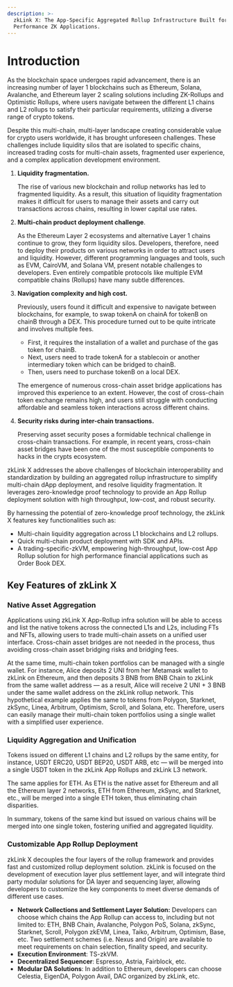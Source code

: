 ```yaml
---
description: >-
  zkLink X: The App-Specific Aggregated Rollup Infrastructure Built for High
  Performance ZK Applications.
---
```


# Introduction

As the blockchain space undergoes rapid advancement, there is an increasing number of layer 1 blockchains such as Ethereum, Solana, Avalanche, and Ethereum layer 2 scaling solutions including ZK-Rollups and Optimistic Rollups, where users navigate between the different L1 chains and L2 rollups to satisfy their particular requirements, utilizing a diverse range of crypto tokens.

Despite this multi-chain, multi-layer landscape creating considerable value for crypto users worldwide, it has brought unforeseen challenges. These challenges include liquidity silos that are isolated to specific chains, increased trading costs for multi-chain assets, fragmented user experience, and a complex application development environment.

1.  **Liquidity fragmentation.**

    The rise of various new blockchain and rollup networks has led to fragmented liquidity. As a result, this situation of liquidity fragmentation makes it difficult for users to manage their assets and carry out transactions across chains, resulting in lower capital use rates.
2.  **Multi-chain product deployment challenge**.

    As the Ethereum Layer 2 ecosystems and alternative Layer 1 chains continue to grow, they form liquidity silos. Developers, therefore, need to deploy their products on various networks in order to attract users and liquidity. However, different programming languages and tools, such as EVM, CairoVM, and Solana VM, present notable challenges to developers. Even entirely compatible protocols like multiple EVM compatible chains (Rollups) have many subtle differences.
3.  **Navigation complexity and high cost.**

    Previously, users found it difficult and expensive to navigate between blockchains, for example, to swap tokenA on chainA for tokenB on chainB through a DEX. This procedure turned out to be quite intricate and involves multiple fees.

    * First, it requires the installation of a wallet and purchase of the gas token for chainB.
    * Next, users need to trade tokenA for a stablecoin or another intermediary token which can be bridged to chainB.
    * Then, users need to purchase tokenB on a local DEX.

    The emergence of numerous cross-chain asset bridge applications has improved this experience to an extent. However, the cost of cross-chain token exchange remains high, and users still struggle with conducting affordable and seamless token interactions across different chains.
4.  **Security risks during inter-chain transactions.**

    Preserving asset security poses a formidable technical challenge in cross-chain transactions. For example, in recent years, cross-chain asset bridges have been one of the most susceptible components to hacks in the crypts ecosystem.

zkLink X addresses the above challenges of blockchain interoperability and standardization by building an aggregated rollup infrastructure to simplify multi-chain dApp deployment, and resolve liquidity fragmentation. It leverages zero-knowledge proof technology to provide an App Rollup deployment solution with high throughput, low-cost, and robust security.

By harnessing the potential of zero-knowledge proof technology, the zkLink X features key functionalities such as:

* Multi-chain liquidity aggregation across L1 blockchains and L2 rollups.
* Quick multi-chain product deployment with SDK and APIs.
* A trading-specific-zkVM, empowering high-throughput, low-cost App Rollup solution for high performance financial applications such as Order Book DEX.

## Key Features of zkLink X

### Native Asset Aggregation

Applications using zkLink X App-Rollup infra solution will be able to access and list the native tokens across the connected L1s and L2s, including FTs and NFTs, allowing users to trade multi-chain assets on a unified user interface. Cross-chain asset bridges are not needed in the process, thus avoiding cross-chain asset bridging risks and bridging fees.

At the same time, multi-chain token portfolios can be managed with a single wallet. For instance, Alice deposits 2 UNI from her Metamask wallet to zkLink on Ethereum, and then deposits 3 BNB from BNB Chain to zkLink from the same wallet address — as a result, Alice will receive 2 UNI + 3 BNB under the same wallet address on the zkLink rollup network. This hypothetical example applies the same to tokens from Polygon, Starknet, zkSync, Linea, Arbitrum, Optimism, Scroll, and Solana, etc. Therefore, users can easily manage their multi-chain token portfolios using a single wallet with a simplified user experience.

### Liquidity Aggregation and Unification

Tokens issued on different L1 chains and L2 rollups by the same entity, for instance, USDT ERC20, USDT BEP20, USDT ARB, etc — will be merged into a single USDT token in the zkLink App Rollups and zkLink L3 network.

The same applies for ETH. As ETH is the native asset for Ethereum and all the Ethereum layer 2 networks, ETH from Ethereum, zkSync, and Starknet, etc., will be merged into a single ETH token, thus eliminating chain disparities.

In summary, tokens of the same kind but issued on various chains will be merged into one single token, fostering unified and aggregated liquidity.

### Customizable App Rollup Deployment

zkLink X decouples the four layers of the rollup framework and provides fast and customized rollup deployment solution. zkLink is focused on the development of execution layer plus settlement layer, and will integrate third party modular solutions for DA layer and sequencing layer, allowing developers to customize the key components to meet diverse demands of different use cases.

* **Network Collections and Settlement Layer Solution:** Developers can choose which chains the App Rollup can access to, including but not limited to: ETH, BNB Chain, Avalanche, Polygon PoS, Solana, zkSync, Starknet, Scroll, Polygon zkEVM, Linea, Taiko, Arbitrum, Optimism, Base, etc. Two settlement schemes (i.e. Nexus and Origin) are available to meet requirements on chain selection, finality speed, and security.
* **Execution Environment**: TS-zkVM.
* **Decentralized Sequencer**: Espresso, Astria, Fairblock, etc.
* **Modular DA Solutions**: In addition to Ethereum, developers can choose Celestia, EigenDA, Polygon Avail, DAC organized by zkLink, etc.

